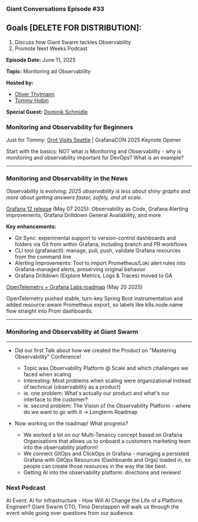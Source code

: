 ### Giant Conversations Episode #33

## Goals [DELETE FOR DISTRIBUTION]: 
1. Discuss how Giant Swarm tackles Observability
3. Promote Next Weeks Podcast

**Episode Date:** June 11, 2025

**Topic:**
Monitoring ad Observability

**Hosted by:** 

* [Oliver Thylmann](https://www.linkedin.com/in/thylmann/)
* [Tommy Hobin](https://www.linkedin.com/in/tommy-hobin/)

**Special Guest:**
[Dominik Schmidle](https://github.com/Rotfuks)

### Monitoring and Observability for Beginners

Just for Tommy: [Grot Visits Seattle](https://www.youtube.com/watch?v=QDuzAFA6uLo) | GrafanaCON 2025 Keynote Opener

Start with the basics: NOT what is Monitoring and Observability -  why is monitoring and observability important for DevOps? What is an example?

------------------------------------------------------------------------------------------------------------------------------

### Monitoring and Observability in the News

Observability is evolving: _2025 observability is less about shiny graphs and more about getting answers faster, safely, and at scale._

[Grafana 12 release](https://grafana.com/blog/2025/05/07/grafana-12-release-all-the-new-features/) (May 07 2025): Observability as Code, Grafana Alerting improvements, Grafana Drilldown General Availability, and more

**Key enhancements:**
- Git Sync: experimental support to version-control dashboards and folders via Git from within Grafana, including branch and PR workflows
- CLI tool (grafanactl): manage, pull, push, validate Grafana resources from the command line
- Alerting Improvements: Tool to import Prometheus/Loki alert rules into Grafana-managed alerts, preserving original behavior 
- Grafana Drilldown (Explore Metrics, Logs & Traces) moved to GA

[OpenTelemetry + Grafana Labs roadmap](https://grafana.com/blog/2025/05/20/opentelemetry-with-prometheus-better-integration-through-resource-attribute-promotion/) (May 20 2025)

OpenTelemetry pushed stable, turn-key Spring Boot instrumentation and added resource-aware Prometheus export, so labels like k8s.node.name flow straight into Prom dashboards.

------------------------------------------------------------------------------------------------------------------------------

### Monitoring and Observability at Giant Swarm

------------------------------------------------------------------------------------------------------------------------------

- Did our first Talk about how we created the Product on "Mastering Observability" Conference!
  - Topic was Observability Platform @ Scale and which challenges we faced when scaling
  - Interesting: Most problems when scaling were organizational instead of technical (observability as a product)
  - ie. one problem: What's actually our product and what's our interface to the customer?
  - ie. second problem: The Vision of the Observability Platform - where do we want to go with it -> Longterm Roadmap
 
- Now working on the roadmap! What progress? 
  - We worked a lot on our Multi-Tenancy concept based on Grafana Organisations that allows us to onboard a customers marketing team into the observability platform!
  - We connect GitOps and ClickOps in Grafana - managing a persisted Grafana with GitOps Resources (Dashboards and Orgs) loaded in, so people can create those resources in the way the like best.
  - Getting AI into the observability platform: directions and reviews! 


### Next Podcast

AI Event: AI for Infrastructure - How Will AI Change the Life of a Platform Engineer? Giant Swarm CTO, Timo Derstappen will walk us through the event while going over questions from our audience. 














